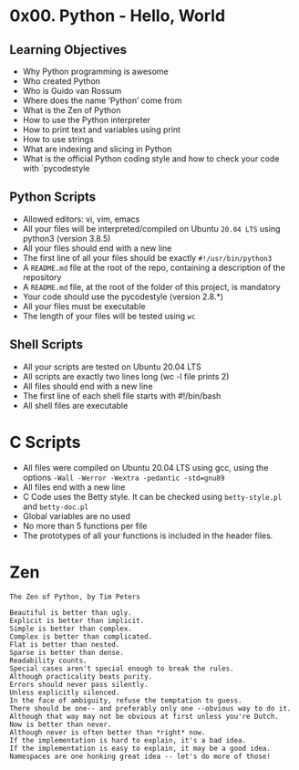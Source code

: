 # 0x00. Python - Hello, World

## Learning Objectives
* Why Python programming is awesome
* Who created Python
* Who is Guido van Rossum
* Where does the name ‘Python’ come from
* What is the Zen of Python
* How to use the Python interpreter
* How to print text and variables using print
* How to use strings
* What are indexing and slicing in Python
* What is the official Python coding style and how to check your code with `pycodestyle

## Python Scripts
* Allowed editors: vi, vim, emacs
* All your files will be interpreted/compiled on Ubuntu ```20.04 LTS``` using python3 (version 3.8.5)
* All your files should end with a new line
* The first line of all your files should be exactly ```#!/usr/bin/python3```
* A ```README.md``` file at the root of the repo, containing a description of the repository
* A ```README.md``` file, at the root of the folder of this project, is mandatory
* Your code should use the pycodestyle (version 2.8.*)
* All your files must be executable
* The length of your files will be tested using ```wc```

## Shell Scripts
* All your scripts are tested on Ubuntu 20.04 LTS
* All scripts are exactly two lines long (wc -l file prints 2)
* All files should end with a new line
* The first line of each shell file starts with #!/bin/bash
* All shell files are executable

# C Scripts
* All files were compiled on Ubuntu 20.04 LTS using gcc, using the options ```-Wall -Werror -Wextra -pedantic -std=gnu89```
* All files end with a new line
* C Code uses the Betty style. It can be checked using ```betty-style.pl``` and ```betty-doc.pl```
* Global variables are no used
* No more than 5 functions per file
* The prototypes of all your functions is included in the header files.

# Zen
	The Zen of Python, by Tim Peters

	Beautiful is better than ugly.
	Explicit is better than implicit.
	Simple is better than complex.
	Complex is better than complicated.
	Flat is better than nested.
	Sparse is better than dense.
	Readability counts.
	Special cases aren't special enough to break the rules.
	Although practicality beats purity.
	Errors should never pass silently.
	Unless explicitly silenced.
	In the face of ambiguity, refuse the temptation to guess.
	There should be one-- and preferably only one --obvious way to do it.
	Although that way may not be obvious at first unless you're Dutch.
	Now is better than never.
	Although never is often better than *right* now.
	If the implementation is hard to explain, it's a bad idea.
	If the implementation is easy to explain, it may be a good idea.
	Namespaces are one honking great idea -- let's do more of those!
